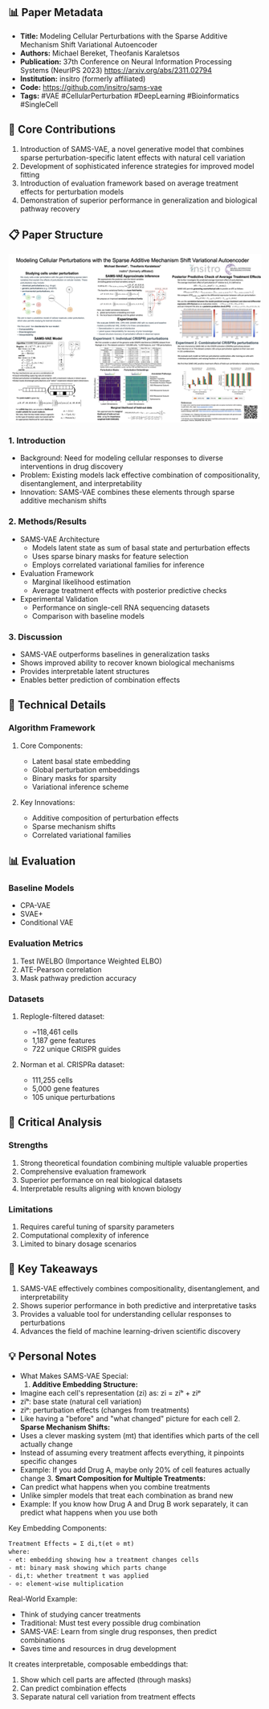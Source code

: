## 📊 Paper Metadata
- **Title:** Modeling Cellular Perturbations with the Sparse Additive Mechanism Shift Variational Autoencoder
- **Authors:** Michael Bereket, Theofanis Karaletsos
- **Publication:** 37th Conference on Neural Information Processing Systems (NeurIPS 2023) https://arxiv.org/abs/2311.02794 
- **Institution:** insitro (formerly affiliated)
- **Code:** https://github.com/insitro/sams-vae
- **Tags:** #VAE #CellularPerturbation #DeepLearning #Bioinformatics #SingleCell

## 🎯 Core Contributions
1. Introduction of SAMS-VAE, a novel generative model that combines sparse perturbation-specific latent effects with natural cell variation
2. Development of sophisticated inference strategies for improved model fitting
3. Introduction of evaluation framework based on average treatment effects for perturbation models
4. Demonstration of superior performance in generalization and biological pathway recovery

## 📋 Paper Structure

![Framework](../../../paper-figures/sams-vae-framework.png)

### 1. Introduction
- Background: Need for modeling cellular responses to diverse interventions in drug discovery
- Problem: Existing models lack effective combination of compositionality, disentanglement, and interpretability
- Innovation: SAMS-VAE combines these elements through sparse additive mechanism shifts

### 2. Methods/Results
- SAMS-VAE Architecture
  - Models latent state as sum of basal state and perturbation effects
  - Uses sparse binary masks for feature selection
  - Employs correlated variational families for inference
- Evaluation Framework
  - Marginal likelihood estimation
  - Average treatment effects with posterior predictive checks
- Experimental Validation
  - Performance on single-cell RNA sequencing datasets
  - Comparison with baseline models

### 3. Discussion
- SAMS-VAE outperforms baselines in generalization tasks
- Shows improved ability to recover known biological mechanisms
- Provides interpretable latent structures
- Enables better prediction of combination effects

## 🔬 Technical Details

### Algorithm Framework
1. Core Components:
   - Latent basal state embedding
   - Global perturbation embeddings
   - Binary masks for sparsity
   - Variational inference scheme

2. Key Innovations:
   - Additive composition of perturbation effects
   - Sparse mechanism shifts
   - Correlated variational families

## 📊 Evaluation

### Baseline Models
- CPA-VAE
- SVAE+
- Conditional VAE

### Evaluation Metrics
1. Test IWELBO (Importance Weighted ELBO)
2. ATE-Pearson correlation
3. Mask pathway prediction accuracy

### Datasets
1. Replogle-filtered dataset:
   - ~118,461 cells
   - 1,187 gene features
   - 722 unique CRISPR guides

2. Norman et al. CRISPRa dataset:
   - 111,255 cells
   - 5,000 gene features
   - 105 unique perturbations

## 💭 Critical Analysis

### Strengths
1. Strong theoretical foundation combining multiple valuable properties
2. Comprehensive evaluation framework
3. Superior performance on real biological datasets
4. Interpretable results aligning with known biology

### Limitations
1. Requires careful tuning of sparsity parameters
2. Computational complexity of inference
3. Limited to binary dosage scenarios

## 📌 Key Takeaways
1. SAMS-VAE effectively combines compositionality, disentanglement, and interpretability
2. Shows superior performance in both predictive and interpretative tasks
3. Provides a valuable tool for understanding cellular responses to perturbations
4. Advances the field of machine learning-driven scientific discovery

## 💡 Personal Notes
- What Makes SAMS-VAE Special:
  1. **Additive Embedding Structure:**
- Imagine each cell's representation (zi) as: zi = ziᵇ + ziᵖ
- ziᵇ: base state (natural cell variation)
- ziᵖ: perturbation effects (changes from treatments)
- Like having a "before" and "what changed" picture for each cell
  2. **Sparse Mechanism Shifts:**
- Uses a clever masking system (mt) that identifies which parts of the cell actually change
- Instead of assuming every treatment affects everything, it pinpoints specific changes
- Example: If you add Drug A, maybe only 20% of cell features actually change
  3. **Smart Composition for Multiple Treatments:**
- Can predict what happens when you combine treatments
- Unlike simpler models that treat each combination as brand new
- Example: If you know how Drug A and Drug B work separately, it can predict what happens when you use both

Key Embedding Components:

```
Treatment Effects = Σ di,t(et ⊙ mt)
where:
- et: embedding showing how a treatment changes cells
- mt: binary mask showing which parts change
- di,t: whether treatment t was applied
- ⊙: element-wise multiplication
```

Real-World Example:
- Think of studying cancer treatments
- Traditional: Must test every possible drug combination
- SAMS-VAE: Learn from single drug responses, then predict combinations
- Saves time and resources in drug development

It creates interpretable, composable embeddings that:
1. Show which cell parts are affected (through masks)
2. Can predict combination effects
3. Separate natural cell variation from treatment effects
